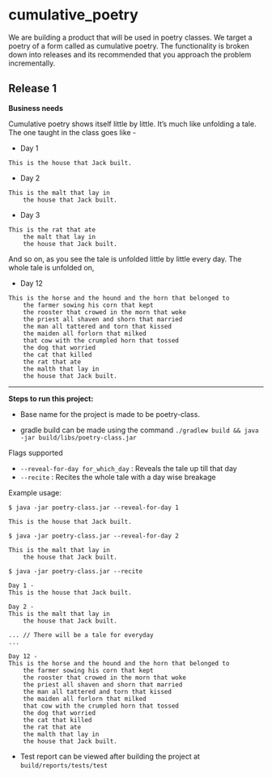 # cumulative_poetry

We are building a product that will be used in poetry classes. We target a poetry of a form called as cumulative poetry. The functionality is broken down into releases and its recommended that you approach the problem incrementally.

## Release 1

**Business needs**

Cumulative poetry shows itself little by little. It’s much like unfolding a tale. The one taught in the class goes like -

+ Day 1
```
This is the house that Jack built.
```

+ Day 2
```
This is the malt that lay in
    the house that Jack built.
```

+ Day 3
```
This is the rat that ate
    the malt that lay in
    the house that Jack built.
```

And so on, as you see the tale is unfolded little by little every day. The whole tale is unfolded on,

+ Day 12
```
This is the horse and the hound and the horn that belonged to
    the farmer sowing his corn that kept
    the rooster that crowed in the morn that woke
    the priest all shaven and shorn that married
    the man all tattered and torn that kissed
    the maiden all forlorn that milked
    that cow with the crumpled horn that tossed
    the dog that worried
    the cat that killed
    the rat that ate
    the malth that lay in
    the house that Jack built.
```
___

**Steps to run this project:**
+ Base name for the project is made to be poetry-class.

+ gradle build can be made using the command `./gradlew build && java -jar build/libs/poetry-class.jar`

Flags supported
- `--reveal-for-day for_which_day` : Reveals the tale up till that day
- `--recite` : Recites the whole tale with a day wise breakage

Example usage:

`$ java -jar poetry-class.jar --reveal-for-day 1`
```
This is the house that Jack built.
```

`$ java -jar poetry-class.jar --reveal-for-day 2`
```
This is the malt that lay in
    the house that Jack built.
```

`$ java -jar poetry-class.jar --recite`
```
Day 1 -
This is the house that Jack built.

Day 2 -
This is the malt that lay in
    the house that Jack built.

... // There will be a tale for everyday
...

Day 12 -
This is the horse and the hound and the horn that belonged to
    the farmer sowing his corn that kept
    the rooster that crowed in the morn that woke
    the priest all shaven and shorn that married
    the man all tattered and torn that kissed
    the maiden all forlorn that milked
    that cow with the crumpled horn that tossed
    the dog that worried
    the cat that killed
    the rat that ate
    the malth that lay in
    the house that Jack built.

```

+ Test report can be viewed after building the project at `build/reports/tests/test`

#
